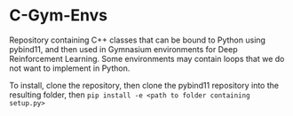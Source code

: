 # C-Gym-Envs
Repository containing C++ classes that can be bound to Python using pybind11, and then used in Gymnasium environments for Deep Reinforcement Learning. Some environments may contain loops that we do not want to implement in Python.

To install, clone the repository, then clone the pybind11 repository into the resulting folder, then `pip install -e <path to folder containing setup.py>`

